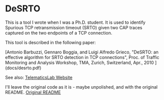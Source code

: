DeSRTO
==
This is a tool I wrote when I was a Ph.D. student.
It is used to identify Spurious TCP retransmission timeout (SRTO) given two CAP traces captured on the two endpoints of a TCP connection.

This tool is described in the following paper:

[Antonio Barbuzzi, Gennaro Boggia, and Luigi Alfredo Grieco, "DeSRTO: an effective algorithm for SRTO detection in TCP connections", Proc. of Traffic Monitoring and Analysis Workshop, TMA, Zurich, Switzerland, Apr., 2010 ] (docs/desrto.pdf)

See also: [TelematicsLab Website](http://telematics.poliba.it/index.php/en/desrto)

I'll leave the original code as it is - maybe unpolished, and with the original README.
[Original README](README)

